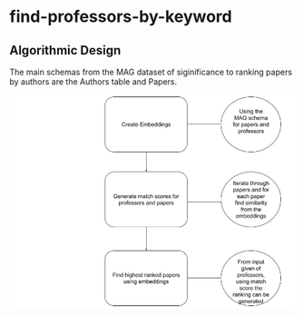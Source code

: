 # find-professors-by-keyword
Algorithmic Design
-----------------------------
The main schemas from the MAG dataset of siginificance to ranking papers by authors are the Authors table and Papers. 

![alt text](https://github.com/Forward-UIUC-2022S/sanjana-pingali-find-professors-by-keyword/blob/main/Untitled%20drawing%20(9).jpg)


